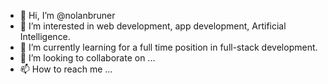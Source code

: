 - 👋 Hi, I’m @nolanbruner
- 👀 I’m interested in web development, app development, Artificial Intelligence.
- 🌱 I’m currently learning for a full time position in full-stack development.
- 💞️ I’m looking to collaborate on ...
- 📫 How to reach me ...

<!---
nolanbruner/nolanbruner is a ✨ special ✨ repository because its `README.md` (this file) appears on your GitHub profile.
You can click the Preview link to take a look at your changes.
--->
